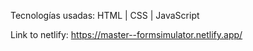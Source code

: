 Tecnologías usadas: HTML | CSS | JavaScript

Link to netlify:
https://master--formsimulator.netlify.app/
